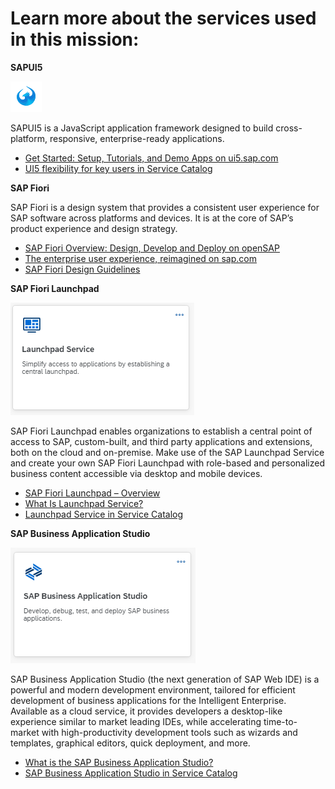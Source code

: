 # Learn more about the services used in this mission:

**SAPUI5**

![](images/UI5.png)

SAPUI5 is a JavaScript application framework designed to build cross-platform, responsive, enterprise-ready applications.

* [Get Started: Setup, Tutorials, and Demo Apps on ui5.sap.com](https://ui5.sap.com/#/topic/8b49fc198bf04b2d9800fc37fecbb218)
* [UI5 flexibility for key users in Service Catalog](https://discovery-center.cloud.sap/serviceCatalog/ui5-flexibility-for-key-users?region=all)


**SAP Fiori**

SAP Fiori is a design system that provides a consistent user experience for SAP software across platforms and devices. It is at the core of SAP’s product experience and design strategy. 

* [SAP Fiori Overview: Design, Develop and Deploy on openSAP](https://open.sap.com/courses/fiori3)
* [The enterprise user experience, reimagined on sap.com](https://www.sap.com/products/fiori.html)
* [SAP Fiori Design Guidelines](https://experience.sap.com/fiori-design-web/) 

**SAP Fiori Launchpad** 

![](images/Launchpad.png)

SAP Fiori Launchpad enables organizations to establish a central point of access to SAP, custom-built, and third party applications and extensions, both on the cloud and on-premise. Make use of the SAP Launchpad Service and create your own SAP Fiori Launchpad with role-based and personalized business content accessible via desktop and mobile devices.

* [SAP Fiori Launchpad – Overview](https://experience.sap.com/fiori-design-web/launchpad/)
* [What Is Launchpad Service?](https://help.sap.com/viewer/8c8e1958338140699bd4811b37b82ece/Cloud/en-US/9db48fa44f7e4c62a01bc74c82e74e07.html)
* [Launchpad Service in Service Catalog](https://discovery-center.cloud.sap/serviceCatalog/launchpad-service?region=all)

**SAP Business Application Studio** 

![](images/BAS.png)

SAP Business Application Studio (the next generation of SAP Web IDE) is a powerful and modern development environment, tailored for efficient development of business applications for the Intelligent Enterprise. Available as a cloud service, it provides developers a desktop-like experience similar to market leading IDEs, while accelerating time-to-market with high-productivity development tools such as wizards and templates, graphical editors, quick deployment, and more.

* [What is the SAP Business Application Studio?](https://help.sap.com/docs/SAP%20Business%20Application%20Studio/9d1db9835307451daa8c930fbd9ab264/8f46c6e6f86641cc900871c903761fd4.html)
* [SAP Business Application Studio in Service Catalog](https://discovery-center.cloud.sap/serviceCatalog/business-application-studio?region=all)


